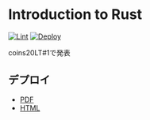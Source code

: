# Introduction to Rust

[![Lint](https://github.com/coord-e/slide-coins20lt-rust-intro/workflows/Lint/badge.svg)](https://github.com/coord-e/slide-coins20lt-rust-intro/actions?workflow=Lint)
[![Deploy](https://github.com/coord-e/slide-coins20lt-rust-intro/workflows/Deploy/badge.svg)](https://github.com/coord-e/slide-coins20lt-rust-intro/actions?workflow=Deploy)

coins20LT#1で発表

## デプロイ

- [PDF](https://coord-e.github.io/slide-coins20lt-rust-intro/slide.pdf)
- [HTML](https://coord-e.github.io/slide-coins20lt-rust-intro/)
